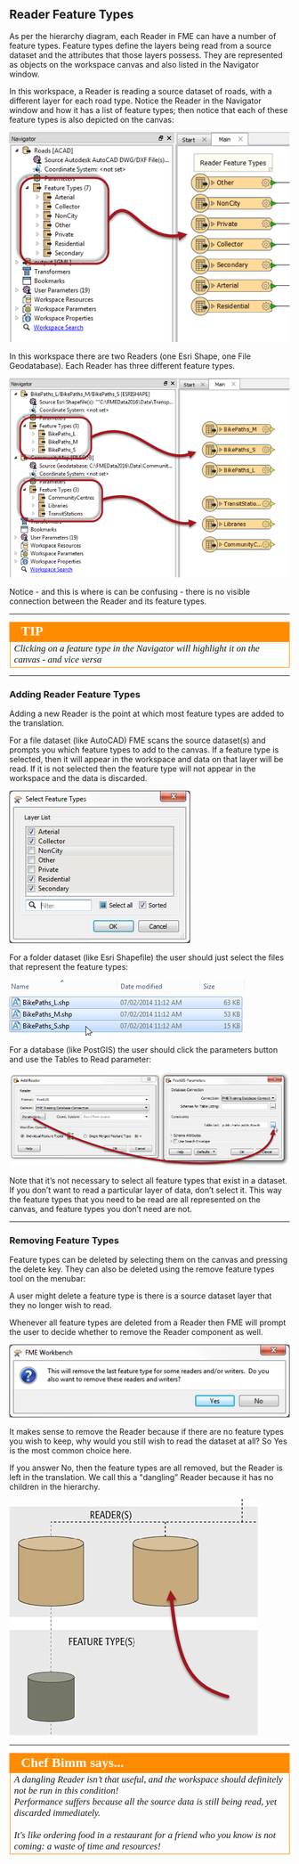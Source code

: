 ## Reader Feature Types ##

As per the hierarchy diagram, each Reader in FME can have a number of feature types. Feature types define the layers being read from a source dataset and the attributes that those layers possess. They are represented as objects on the workspace canvas and also listed in the Navigator window. 

In this workspace, a Reader is reading a source dataset of roads, with a different layer for each road type. Notice the Reader in the Navigator window and how it has a list of feature types; then notice that each of these feature types is also depicted on the canvas:

![](./Images/Img4.21.ReaderFeatureTypes.png)

In this workspace there are two Readers (one Esri Shape, one File Geodatabase). Each Reader has three different feature types.

![](./Images/Img4.22.ReaderFeatureTypes.png)

Notice - and this is where is can be confusing - there is no visible connection between the Reader and its feature types.

---

<!--Tip Section--> 

<table style="border-spacing: 0px">
<tr>
<td style="vertical-align:middle;background-color:darkorange;border: 2px solid darkorange">
<i class="fa fa-info-circle fa-lg fa-pull-left fa-fw" style="color:white;padding-right: 12px;vertical-align:text-top"></i>
<span style="color:white;font-size:x-large;font-weight: bold;font-family:serif">TIP</span>
</td>
</tr>

<tr>
<td style="border: 1px solid darkorange">
<span style="font-family:serif; font-style:italic; font-size:larger">
Clicking on a feature type in the Navigator will highlight it on the canvas - and vice versa
</span>
</td>
</tr>
</table>

---

### Adding Reader Feature Types ###
Adding a new Reader is the point at which most feature types are added to the translation.

For a file dataset (like AutoCAD) FME scans the source dataset(s) and prompts you which feature types to add to the canvas. If a feature type is selected, then it will appear in the workspace and data on that layer will be read. If it is not selected then the feature type will not appear in the workspace and the data is discarded.

![](./Images/Img4.23.ReaderFeatureTypeSelection.png)

For a folder dataset (like Esri Shapefile) the user should just select the files that represent the feature types:

![](./Images/Img4.24.ReaderFeatureTypeSelection.png)

For a database (like PostGIS) the user should click the parameters button and use the Tables to Read parameter:

![](./Images/Img4.25.ReaderFeatureTypeSelection.png)

Note that it’s not necessary to select all feature types that exist in a dataset. If you don’t want to read a particular layer of data, don’t select it. This way the feature types that you need to be read are all represented on the canvas, and feature types you don’t need are not.

---

### Removing Feature Types ###
Feature types can be deleted by selecting them on the canvas and pressing the delete key. They can also be deleted using the remove feature types tool on the menubar:

A user might delete a feature type is there is a source dataset layer that they no longer wish to read.

Whenever all feature types are deleted from a Reader then FME will prompt the user to decide whether to remove the Reader component as well.

![](./Images/Img4.26.ReaderFeatureTypeRemoveWriter.png)

It makes sense to remove the Reader because if there are no feature types you wish to keep, why would you still wish to read the dataset at all? So Yes is the most common choice here.

If you answer No, then the feature types are all removed, but the Reader is left in the translation. We call this a "dangling” Reader because it has no children in the hierarchy.

![](./Images/Img4.27.DanglingReaderDiagram.png)

---

<!--Person X Says Section-->

<table style="border-spacing: 0px">
<tr>
<td style="vertical-align:middle;background-color:darkorange;border: 2px solid darkorange">
<i class="fa fa-quote-left fa-lg fa-pull-left fa-fw" style="color:white;padding-right: 12px;vertical-align:text-top"></i>
<span style="color:white;font-size:x-large;font-weight: bold;font-family:serif">Chef Bimm says...</span>
</td>
</tr>

<tr>
<td style="border: 1px solid darkorange">
<span style="font-family:serif; font-style:italic; font-size:larger">
A dangling Reader isn’t that useful, and the workspace should definitely not be run in this condition!
<br>Performance suffers because all the source data is still being read, yet discarded immediately.
<br><br>It's like ordering food in a restaurant for a friend who you know is not coming: a waste of time and resources!
</span>
</td>
</tr>
</table>




